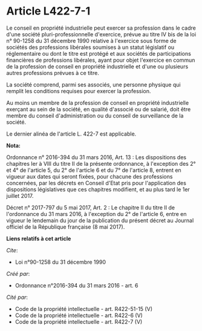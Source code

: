 # Article L422-7-1

Le conseil en propriété industrielle peut exercer sa profession dans le cadre d'une société pluri-professionnelle d'exercice,
prévue au  titre IV bis de la loi n° 90-1258 du 31 décembre 1990 relative à l'exercice sous forme de sociétés des professions
libérales soumises à un statut législatif ou réglementaire ou dont le titre est protégé et aux sociétés de participations
financières de professions libérales, ayant pour objet l'exercice en commun de la profession de conseil en propriété
industrielle et d'une ou plusieurs autres professions prévues à ce titre. 

La société comprend, parmi ses associés, une personne physique qui remplit les conditions requises pour exercer la
profession. 

Au moins un membre de la profession de conseil en propriété industrielle exerçant au sein de la société, en qualité d'associé
ou de salarié, doit être membre du conseil d'administration ou du conseil de surveillance de la société. 

Le dernier alinéa de l'article L. 422-7 est applicable.

**Nota:**

Ordonnance n° 2016-394 du 31 mars 2016, Art. 13 : Les dispositions des chapitres Ier à VIII du titre II de la présente
ordonnance, à l'exception des 2° et 4° de l'article 5, du 2° de l'article 6 et du 7° de l'article 8, entrent en vigueur aux
dates qui seront fixées, pour chacune des professions concernées, par les décrets en Conseil d'Etat pris pour l'application
des dispositions législatives que ces chapitres modifient, et au plus tard le 1er juillet 2017.

Décret n° 2017-797 du 5 mai 2017, Art. 2 : Le chapitre II du titre II de l'ordonnance du 31 mars 2016, à l'exception du 2° de
l'article 6, entre en vigueur le lendemain du jour de la publication du présent décret au Journal officiel de la République
française (8 mai 2017).

**Liens relatifs à cet article**

_Cite_:

  - Loi n°90-1258 du 31 décembre 1990

_Créé par_:

  - Ordonnance n°2016-394 du 31 mars 2016 - art. 6

_Cité par_:

  - Code de la propriété intellectuelle - art. R422-51-15 (V)
  - Code de la propriété intellectuelle - art. R422-6 (V)
  - Code de la propriété intellectuelle - art. R422-7 (V)
